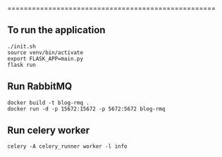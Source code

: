 
===================================================


To run the application
----------------------

```
./init.sh
source venv/bin/activate
export FLASK_APP=main.py
flask run
```


Run RabbitMQ
------------

```
docker build -t blog-rmq .
docker run -d -p 15672:15672 -p 5672:5672 blog-rmq
```


Run celery worker
-----------------

```
celery -A celery_runner worker -l info
```
